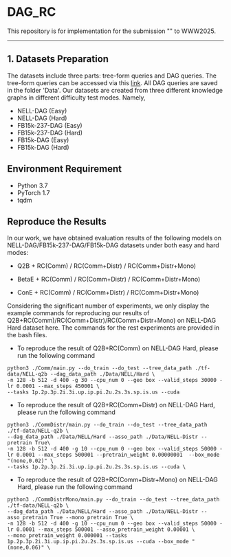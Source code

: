 # DAG_RC
This repository is for implementation for the submission "" to WWW2025. 

------------------------------------

## 1. Datasets Preparation
The datasets include three parts: tree-form queries and DAG queries. The tree-form queries can be accessed via this [link](http://snap.stanford.edu/betae/KG_data.zip). All DAG queries are saved in the folder 'Data'. 
Our datasets are created from three different knowledge graphs in different difficulty test modes. Namely,
- NELL-DAG (Easy) 
- NELL-DAG (Hard)
- FB15k-237-DAG (Easy)
- FB15k-237-DAG (Hard)
- FB15k-DAG (Easy)
- FB15k-DAG (Hard)

## Environment Requirement
- Python 3.7
- PyTorch 1.7
- tqdm

## Reproduce the Results
In our work, we have obtained evaluation results of the following models on NELL-DAG/FB15k-237-DAG/FB15k-DAG datasets under both easy and hard modes:

- Q2B + RC(Comm) / RC(Comm+Distr) / RC(Comm+Distr+Mono)

- BetaE + RC(Comm) / RC(Comm+Distr) / RC(Comm+Distr+Mono)

- ConE + RC(Comm) / RC(Comm+Distr) / RC(Comm+Distr+Mono)

Considering the significant number of experiments, we only display the example commands for reproducing our results of Q2B+RC(Comm)/RC(Comm+Distr)/RC(Comm+Distr+Mono) on NELL-DAG Hard dataset here. The commands for the rest experiments are provided in the bash files.

- To reproduce the result of Q2B+RC(Comm) on NELL-DAG Hard, please run the following command

```
python3 ./Comm/main.py --do_train --do_test --tree_data_path ./tf-data/NELL-q2b --dag_data_path ./Data/NELL/Hard \
-n 128 -b 512 -d 400 -g 30 --cpu_num 0 --geo box --valid_steps 30000 -lr 0.0001 --max_steps 450001 \
--tasks 1p.2p.3p.2i.3i.up.ip.pi.2u.2s.3s.sp.is.us --cuda
```

- To reproduce the result of Q2B+RC(Comm+Distr) on NELL-DAG Hard, please run the following command

```
python3 ./CommDistr/main.py --do_train --do_test --tree_data_path ./tf-data/NELL-q2b \
--dag_data_path ./Data/NELL/Hard --asso_path ./Data/NELL-Distr --pretrain True\
-n 128 -b 512 -d 400 -g 10 --cpu_num 0 --geo box --valid_steps 50000 -lr 0.0001 --max_steps 500001 --pretrain_weight 0.00000001  --box_mode "(none,0.02)" \
--tasks 1p.2p.3p.2i.3i.up.ip.pi.2u.2s.3s.sp.is.us --cuda \
```

- To reproduce the result of Q2B+RC(Comm+Distr+Mono) on NELL-DAG Hard, please run the following command

```
python3 ./CommDistrMono/main.py --do_train --do_test --tree_data_path ./tf-data/NELL-q2b \
--dag_data_path ./Data/NELL/Hard --asso_path ./Data/NELL-Distr --asso_pretrain True --mono_pretrain True \
-n 128 -b 512 -d 400 -g 10 --cpu_num 0 --geo box --valid_steps 50000 -lr 0.0001 --max_steps 500001 --asso_pretrain_weight 0.00001 \
--mono_pretrain_weight 0.000001 --tasks 1p.2p.3p.2i.3i.up.ip.pi.2u.2s.3s.sp.is.us --cuda --box_mode "(none,0.06)" \
```


